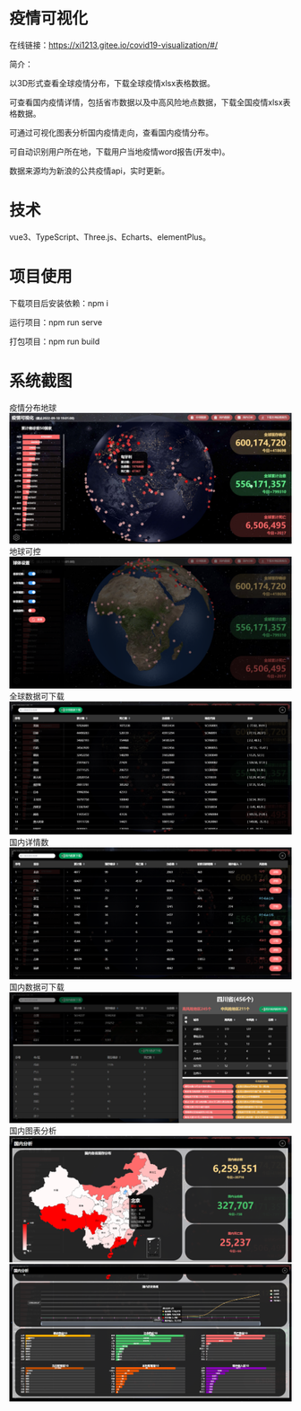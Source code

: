 # 疫情可视化

在线链接：https://xi1213.gitee.io/covid19-visualization/#/

简介：

以3D形式查看全球疫情分布，下载全球疫情xlsx表格数据。

可查看国内疫情详情，包括省市数据以及中高风险地点数据，下载全国疫情xlsx表格数据。

可通过可视化图表分析国内疫情走向，查看国内疫情分布。

可自动识别用户所在地，下载用户当地疫情word报告(开发中)。

数据来源均为新浪的公共疫情api，实时更新。

# 技术
vue3、TypeScript、Three.js、Echarts、elementPlus。

# 项目使用

下载项目后安装依赖：npm i

运行项目：npm run serve

打包项目：npm run build

# 系统截图
疫情分布地球
![img](./md_img/1.jpg)
地球可控
![img](./md_img/2.jpg)
全球数据可下载
![img](./md_img/3.jpg)
国内详情数
![img](./md_img/7.jpg)
国内数据可下载
![img](./md_img/4.jpg)
国内图表分析
![img](./md_img/5.jpg)
![img](./md_img/6.jpg)